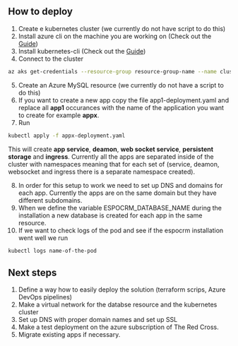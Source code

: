 ## How to deploy

1. Create e kubernetes cluster (we currently do not have script to do this)
2. Install azure cli on the machine you are working on (Check out the [Guide](https://learn.microsoft.com/en-us/cli/azure/install-azure-cli))
3. Install kubernetes-cli (Check out the [Guide](https://kubernetes.io/docs/tasks/tools/))
4. Connect to the cluster
```bash
az aks get-credentials --resource-group resource-group-name --name cluster-name
```
5. Create an Azure MySQL resource (we currently do not have a script to do this)
6. If you want to create a new app copy the file app1-deployment.yaml and replace all **app1** occurances with the name of the application you want to create for example **appx**.
7. Run 
```bash
kubectl apply -f appx-deployment.yaml
```
This will create **app service**, **deamon**, **web socket service**, **persistent storage** and **ingress**. Currently all the apps are separated inside of the cluster with namespaces meaning that for each set of (service, deamon, websocket and ingress there is a separate namespace created).

8. In order for this setup to work we need to set up DNS and domains for each app. Currently the apps are on the same domain but they have different subdomains.
9. When we define the variable ESPOCRM_DATABASE_NAME during the installation a new database is created for each app in the same resource.
10. If we want to check logs of the pod and see if the espocrm installation went well we run
```bash
kubectl logs name-of-the-pod
```

## Next steps

1. Define a way how to easily deploy the solution (terraform scrips, Azure DevOps pipelines)
2. Make a virtual network for the databse resource and the kubernetes cluster
3. Set up DNS with proper domain names and set up SSL
4. Make a test deployment on the azure subscription of The Red Cross.
5. Migrate existing apps if necessary.